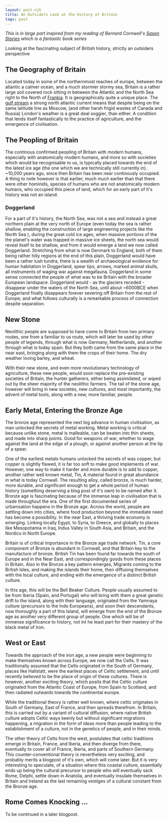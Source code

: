 ```yaml
---
layout: post.njk
title: An Outsiders Look at the History of Britain
tags: post
---
```


_This is in large part inspired from my reading of Bernard Cornwell's [Saxon Stories](https://www.bernardcornwell.net/series/the-last-kingdom-series/) which is a fantastic book series_

Looking at the fascinating subject of British history, strictly an outsiders perspective

## The Geography of Britain

Located today in some of the northernmost reaches of europe, between the atlantic a calmer ocean, and a much stormier stormy sea, Britain is a rather large soil covered rock sitting in between the Atlantic and the North Sea right to the North of [Frankia](https://en.wikipedia.org/wiki/Francia). It is geographically quite a unique place. The [gulf stream](https://en.wikipedia.org/wiki/Gulf_Stream) a strong north atlantic current means that despite being on the same latitude line as Moscow, (and other harsh frigid wastes of Canada and Russia) London's weather is a great deal soggier, than either. A condition that lends itself fantastically to the practice of agriculture, and the emergence of civilisation.

## The Peopling of Britain

The continous confirmed peopling of Britain with modern humans, especially with anatomically modern humans, and more so with societies which would be recognisable to us, is typically placed towards the end of the latest ice age (the one which we are technically still currently in). ~10,000 years ago, since then Britain has been near continously occupied. A thing to note however is that earlier, much much earlier than that there were other hominids, species of humans who are not anatomically modern humans, who occupied this piece of land, which for an early part of it's history was not an island.

### Doggerland

For a part of it's history, the North Sea, was not a sea and instead a great northern plain at the very north of Europe (even today the sea is rather shallow, enabling the construction of large engineering projects like the North Sea ), during the great cold ice ages, when massive portions of the the planet's water was trapped in massive ice sheets, the north sea would reveal itself to be shallow, and from it would emerge a land we now called Doggerland. Stretching from what is now Denmark to England, both of them being rather hilly regions at the end of this plain, Doggerland would have been a rather lush tundra, there is a wealth of archaeological evidence for human habitation in Doggerland, spear tips, arrows, marked animal skulls, all instruments of waging war against megafauna. Doggerland in some sense connected the people of what was to be Britain with the broader European landspace. Doggerland would - as the glaciers receded - disappear under the waters of the North Sea, until about ~6000BCE when Doggerland finally disappears forever severing off Britain from the rest of Europe; and what follows culturally is a remarkable process of connection despite separation.

## New Stone

Neolithic people are supposed to have come to Britain from two primary routes, one from a familiar to us route, which will later be used by other people of legends, through what is now Germany, Netherlands, and another through what is today spain. But they both came from the same place in the near east, bringing along with them the crops of their home. The dry weather loving barley, and wheat.

With their new stone, and even more revolutionary technology of agriculture, these new people, would soon replace the pre-existing societies of Britain, the hunter gatherers, either being assimilated, or wiped out by the sheer majority of the neolithic farmers. The tail of the stone age, however will bring in new societes, new cultures, and most importantly, the advent of metal tools, along with a new, more familiar, people.

## Early Metal, Entering the Bronze Age

The bronze age represented the next big advance in human civilisation, as man unlocked the secrets of metal working. Metal working is critical because unlike stone, metal is malleable, can be beaten into thin sheets, and made into sharp points. Good for weapons of war, whether to wage against the land at the edge of a plough, or against another person at the tip of a spear.

One of the earliest metals humans unlocked the secrets of was copper, but copper is slightly flawed, it is far too soft to make good implements of war. However, one way to make it harder and more durable is to add to copper, another rather well known metal, Tin, A material found in great abundance in what is today Cornwall. The resulting alloy, called bronze, is much harder, more durable, and significant enough to get a whole period of human history (something deserving a blog post of it's own) to be named after it. Bronze age is fascinating because of the immense leap in civilisation that is made throughout the era. One of the first documented series of urbanisation happens in the Bronze age. Across the world, people are settling down into cities, where food production beyond the immediate need has become a possibility. In the near East, a thriving trade economy is emerging. Linking locally Egypt, to Syria, to Greece, and globally to places like Mesopotamia in Iraq, Indus Valley in South Asia, and Britain, and the Nordics in North Europe.

Britain is of critical importance in the Bronze age trade network. Tin, a core component of Bronze is abundant in Cornwall, and that Britain key to the manufacture of bronze. British Tin has been found far towards the south of Europe and in the Near East, and correspondingly goods from these places in Britain. Also in the Bronze a key pattern emerges, Migrants coming to the British Isles, and making the islands their home, then diffusing themselves with the local culture, and ending with the emergence of a distinct British culture.

In this age, this will be the Bell Beaker Culture. People usually assumed to be from Iberia (Spain, and Portugal) who will bring with them a great genetic drift to the island, along with their language, originated from the Yamnaya culture (precursors to the Indo Europeans), and soon their descendants, now thoroughly a part of this Island, will emerge from the end of the Bronze age as another very different group of people. One which will be of immense significance to history, not int he least part for their mastery of the black metal of Iron.

## West or East

Towards the approach of the iron age, a new people were beginning to make themselves known across Europe, we now call the Celts. It was traditionally assumed that the Celts originated in the South of Germany, places like Hallstatt, were the earliest places of Celtic settlement, and until recently believed to be the place of origin of these cultures. There is however, another exciting theory, which posits that the Celtic culture originated from the Atlantic Coast of Europe, from Spain to Scotland, and then radiated outwards towards the continental europe.

While the traditional theory is rather well known, where celtic originates in South of Germany, East of France, and then spreads therefrom. In Britain, this is carried out by a variant of cultural diffusion, where native British culture adopts Celtic ways keenly but without significant migrations happening, a migration in the form of ideas more than people leading to the establishment of a culture, not in the genetics of people, and in their minds.

The other theory of Celts from the west, postulates that celtic traditions emerge in Britain, France, and Iberia, and then diverge from there, eventually to cover all of France, Iberia, and parts of Southern Germany. This counter-conventional theory is nevertheless very exciting, and probably merits a blogpost of it's own, which will come later. But it is very interesting to speculate, of a situation where this coastal culture, essentially ends up being the cultural precursor to people who will eventually sack Rome, Delphi, settle down in Anatolia, and eventually insulate themselves in Britain and Ireland as the last remaining vestiges of a cultural constant from the Bronze age.

## Rome Comes Knocking ...

To be continued in a later blogpost.
